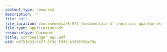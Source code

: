 ```yaml
---
content_type: resource
description: ''
file: null
file_location: /coursemedia/6-974-fundamentals-of-photonics-quantum-electronics-spring-2006/e0753d33047f6f3ef9f8e3695f89e78e_schroedinger_equ.pdf
file_type: application/pdf
resourcetype: Document
title: schroedinger_equ.pdf
uid: e0753d33-047f-6f3e-f9f8-e3695f89e78e
---
```

